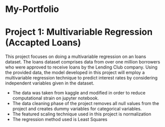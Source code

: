 # My-Portfolio

# Project 1: Multivariable Regression (Accapted Loans) 

This project focuses on doing a multivariable regression on an loans dataset. The loans dataset comprises data from over one million borrowers who were approved to receive loans by the Lending Club company. Using the provided data, the model developed in this project will employ a multivariable regression technique to predict interest rates by considering independent variables given in the dataset.

* The data was taken from kaggle and modified in order to reduce computational strain on jupyter notebook.
* The data cleaning phase of the project removes all null values from the project and creates dummy variables for categorical variables.
* The featured scaling technique used in this project is normalization 
* The regression method used is Least Squares 
